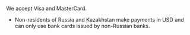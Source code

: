 We accept Visa and MasterCard.

  * Non-residents of Russia and Kazakhstan make payments in USD and can only use bank cards issued by non-Russian banks.
